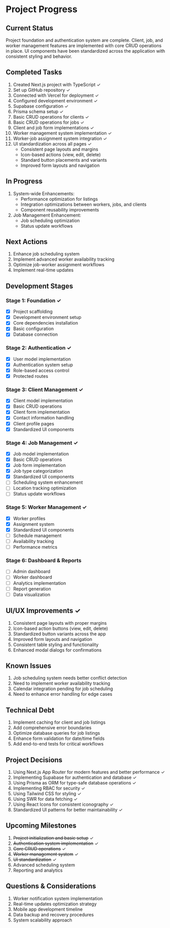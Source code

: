 # Project Progress

## Current Status
Project foundation and authentication system are complete. Client, job, and worker management features are implemented with core CRUD operations in place. UI components have been standardized across the application with consistent styling and behavior.

## Completed Tasks
1. Created Next.js project with TypeScript ✓
2. Set up GitHub repository ✓
3. Connected with Vercel for deployment ✓
4. Configured development environment ✓
5. Supabase configuration ✓
6. Prisma schema setup ✓
7. Basic CRUD operations for clients ✓
8. Basic CRUD operations for jobs ✓
9. Client and job form implementations ✓
10. Worker management system implementation ✓
11. Worker-job assignment system integration ✓
12. UI standardization across all pages ✓
    - Consistent page layouts and margins
    - Icon-based actions (view, edit, delete)
    - Standard button placements and variants
    - Improved form layouts and navigation

## In Progress
1. System-wide Enhancements:
   - Performance optimization for listings
   - Integration optimizations between workers, jobs, and clients
   - Component reusability improvements
2. Job Management Enhancement:
   - Job scheduling optimization
   - Status update workflows

## Next Actions
1. Enhance job scheduling system
2. Implement advanced worker availability tracking
3. Optimize job-worker assignment workflows
4. Implement real-time updates

## Development Stages

### Stage 1: Foundation ✓
- [x] Project scaffolding
- [x] Development environment setup
- [x] Core dependencies installation
- [x] Basic configuration
- [x] Database connection

### Stage 2: Authentication ✓
- [x] User model implementation
- [x] Authentication system setup
- [x] Role-based access control
- [x] Protected routes

### Stage 3: Client Management ✓
- [x] Client model implementation
- [x] Basic CRUD operations
- [x] Client form implementation
- [x] Contact information handling
- [x] Client profile pages
- [x] Standardized UI components

### Stage 4: Job Management ✓
- [x] Job model implementation
- [x] Basic CRUD operations
- [x] Job form implementation
- [x] Job type categorization
- [x] Standardized UI components
- [ ] Scheduling system enhancement
- [ ] Location tracking optimization
- [ ] Status update workflows

### Stage 5: Worker Management ✓
- [x] Worker profiles
- [x] Assignment system
- [x] Standardized UI components
- [ ] Schedule management
- [ ] Availability tracking
- [ ] Performance metrics

### Stage 6: Dashboard & Reports
- [ ] Admin dashboard
- [ ] Worker dashboard
- [ ] Analytics implementation
- [ ] Report generation
- [ ] Data visualization

## UI/UX Improvements ✓
1. Consistent page layouts with proper margins
2. Icon-based action buttons (view, edit, delete)
3. Standardized button variants across the app
4. Improved form layouts and navigation
5. Consistent table styling and functionality
6. Enhanced modal dialogs for confirmations

## Known Issues
1. Job scheduling system needs better conflict detection
2. Need to implement worker availability tracking
3. Calendar integration pending for job scheduling
4. Need to enhance error handling for edge cases

## Technical Debt
1. Implement caching for client and job listings
2. Add comprehensive error boundaries
3. Optimize database queries for job listings
4. Enhance form validation for date/time fields
5. Add end-to-end tests for critical workflows

## Project Decisions
1. Using Next.js App Router for modern features and better performance ✓
2. Implementing Supabase for authentication and database ✓
3. Using Prisma as ORM for type-safe database operations ✓
4. Implementing RBAC for security ✓
5. Using Tailwind CSS for styling ✓
6. Using SWR for data fetching ✓
7. Using React Icons for consistent iconography ✓
8. Standardized UI patterns for better maintainability ✓

## Upcoming Milestones
1. ~~Project initialization and basic setup~~ ✓
2. ~~Authentication system implementation~~ ✓
3. ~~Core CRUD operations~~ ✓
4. ~~Worker management system~~ ✓
5. ~~UI standardization~~ ✓
6. Advanced scheduling system
7. Reporting and analytics

## Questions & Considerations
1. Worker notification system implementation
2. Real-time updates optimization strategy
3. Mobile app development timeline
4. Data backup and recovery procedures
5. System scalability approach

